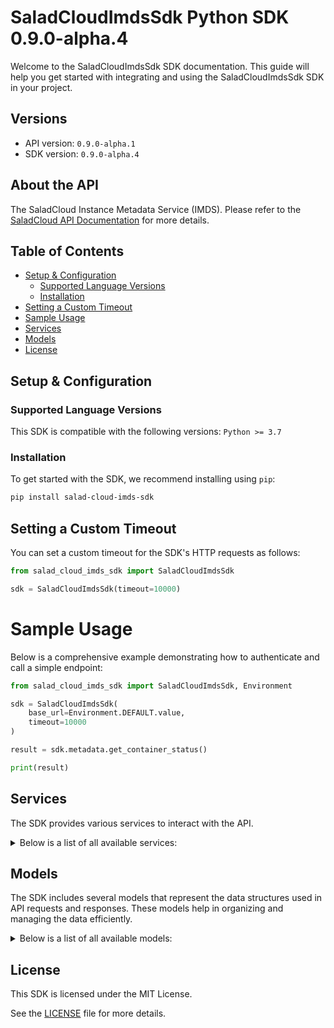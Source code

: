 # SaladCloudImdsSdk Python SDK 0.9.0-alpha.4<a id="saladcloudimdssdk-python-sdk-090-alpha4"></a>

Welcome to the SaladCloudImdsSdk SDK documentation. This guide will help you get started with integrating and using the SaladCloudImdsSdk SDK in your project.

## Versions<a id="versions"></a>

- API version: `0.9.0-alpha.1`
- SDK version: `0.9.0-alpha.4`

## About the API<a id="about-the-api"></a>

The SaladCloud Instance Metadata Service (IMDS). Please refer to the [SaladCloud API Documentation](https://docs.salad.com/api-reference) for more details.

## Table of Contents<a id="table-of-contents"></a>

- [Setup & Configuration](#setup--configuration)
  - [Supported Language Versions](#supported-language-versions)
  - [Installation](#installation)
- [Setting a Custom Timeout](#setting-a-custom-timeout)
- [Sample Usage](#sample-usage)
- [Services](#services)
- [Models](#models)
- [License](#license)

## Setup & Configuration<a id="setup--configuration"></a>

### Supported Language Versions<a id="supported-language-versions"></a>

This SDK is compatible with the following versions: `Python >= 3.7`

### Installation<a id="installation"></a>

To get started with the SDK, we recommend installing using `pip`:

```bash
pip install salad-cloud-imds-sdk
```

## Setting a Custom Timeout<a id="setting-a-custom-timeout"></a>

You can set a custom timeout for the SDK's HTTP requests as follows:

```py
from salad_cloud_imds_sdk import SaladCloudImdsSdk

sdk = SaladCloudImdsSdk(timeout=10000)
```

# Sample Usage<a id="sample-usage"></a>

Below is a comprehensive example demonstrating how to authenticate and call a simple endpoint:

```py
from salad_cloud_imds_sdk import SaladCloudImdsSdk, Environment

sdk = SaladCloudImdsSdk(
    base_url=Environment.DEFAULT.value,
    timeout=10000
)

result = sdk.metadata.get_container_status()

print(result)

```

## Services<a id="services"></a>

The SDK provides various services to interact with the API.

<details> 
<summary>Below is a list of all available services:</summary>

| Name     |
| :------- |
| metadata |

</details>

## Models<a id="models"></a>

The SDK includes several models that represent the data structures used in API requests and responses. These models help in organizing and managing the data efficiently.

<details> 
<summary>Below is a list of all available models:</summary>

| Name                | Description                                              |
| :------------------ | :------------------------------------------------------- |
| ReallocateContainer | Represents a request to reallocate a container.          |
| ContainerStatus     | Represents the health statuses of the running container. |
| ContainerToken      | Represents the identity token of the running container.  |

</details>

## License<a id="license"></a>

This SDK is licensed under the MIT License.

See the [LICENSE](LICENSE) file for more details.
